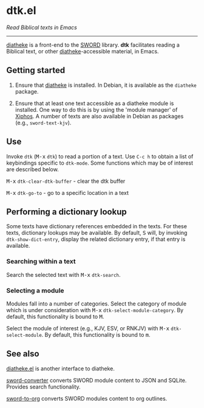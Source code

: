 # dtk.el

*Read Biblical texts in Emacs*

---

[diatheke](https://crosswire.org/wiki/Frontends:Diatheke) is a front-end to the [SWORD](www.crosswire.org/sword/) library. **dtk** facilitates reading a Biblical text, or other [diatheke](https://crosswire.org/wiki/Frontends:Diatheke)-accessible material, in Emacs. 


## Getting started

1. Ensure that [diatheke](https://crosswire.org/wiki/Frontends:Diatheke) is installed. In Debian, it is available as the `diatheke` package.

2. Ensure that at least one text accessible as a diatheke module is installed. One way to do this is by using the 'module manager' of [Xiphos](http://xiphos.org/). A number of texts are also available in Debian as packages (e.g., `sword-text-kjv`).


## Use

Invoke `dtk` (<kbd>M-x</kbd> `dtk`) to read a portion of a text. Use `C-c h` to obtain a list of keybindings specific to `dtk-mode`. Some functions which may be of interest are described below.

<kbd>M-x</kbd> `dtk-clear-dtk-buffer`
     - clear the dtk buffer 

<kbd>M-x</kbd> `dtk-go-to`
     - go to a specific location in a text

## Performing a dictionary lookup

Some texts have dictionary references embedded in the texts. For these texts, dictionary lookups may be available. By default, <kbd>S</kbd> will, by invoking `dtk-show-dict-entry`, display the related dictionary entry, if that entry is available.


### Searching within a text

Search the selected text with <kbd>M-x</kbd> `dtk-search`.


### Selecting a module

Modules fall into a number of categories. Select the category of module which is under consideration with <kbd>M-x</kbd> `dtk-select-module-category`. By default, this functionality is bound to <kbd>M</kbd>.

Select the module of interest (e.g., KJV, ESV, or RNKJV) with <kbd>M-x</kbd> `dtk-select-module`. By default, this functionality is bound to <kbd>m</kbd>.


## See also

[diatheke.el](https://github.com/JasonFruit/diatheke.el) is another interface to diatheke.

[sword-converter](https://github.com/alphapapa/sword-converter) converts SWORD module content to JSON and SQLite. Provides search functionality.

[sword-to-org](https://github.com/alphapapa/sword-to-org) converts SWORD modules content to org outlines.
